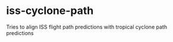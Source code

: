 # iss-cyclone-path
Tries to align ISS flight path predictions with tropical cyclone path predictions
